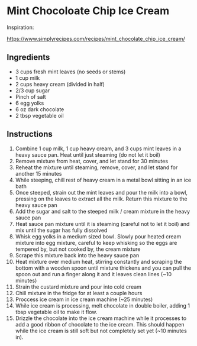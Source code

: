 # Mint Chocoloate Chip Ice Cream

Inspiration:

https://www.simplyrecipes.com/recipes/mint_chocolate_chip_ice_cream/

## Ingredients 

* 3 cups fresh mint leaves (no seeds or stems)
* 1 cup milk
* 2 cups heavy cream (divided in half)
* 2/3 cup sugar
* Pinch of salt
* 6 egg yolks
* 6 oz dark chocolate
* 2 tbsp vegetable oil

## Instructions

1. Combine 1 cup milk, 1 cup heavy cream, and 3 cups mint leaves in a heavy sauce pan. Heat until just steaming (do not let it boil)
1. Remove mixture from heat, cover, and let stand for 30 minutes
1. Reheat the mixture until steaming, remove, cover, and let stand for another 15 minutes
1. While steeping, chill rest of heavy cream in a metal bowl sitting in an ice bath
1. Once steeped, strain out the mint leaves and pour the milk into a bowl, pressing on the leaves to extract all the milk. Return this mixture to the heavy sauce pan
1. Add the sugar and salt to the steeped milk / cream mixture in the heavy sauce pan
1. Heat sauce pan mixture until it is steaming (careful not to let it boil) and mix until the sugar has fully dissolved
1. Whisk egg yolks in a medium sized bowl. Slowly pour heated cream mixture into egg mixture, careful to keep whisking so the eggs are tempered by, but not cooked by, the cream mixture
1. Scrape this mixture back into the heavy sauce pan
1. Heat mixture over medium heat, stirring constantly and scraping the bottom with a wooden spoon until mixture thickens and you can pull the spoon out and run a finger along it and it leaves clean lines (~10 minutes)
1. Strain the custard mixture and pour into cold cream
1. Chill mixture in the fridge for at least a couple hours
1. Proccess ice cream in ice cream machine (~25 minutes)
1. While ice cream is processing, melt chocolate in double boiler, adding 1 tbsp vegetable oil to make it flow.
1. Drizzle the chocolate into the ice cream machine while it processes to add a good ribbon of chocolate to the ice cream. This should happen while the ice cream is still soft but not completely set yet (~10 minutes in).
